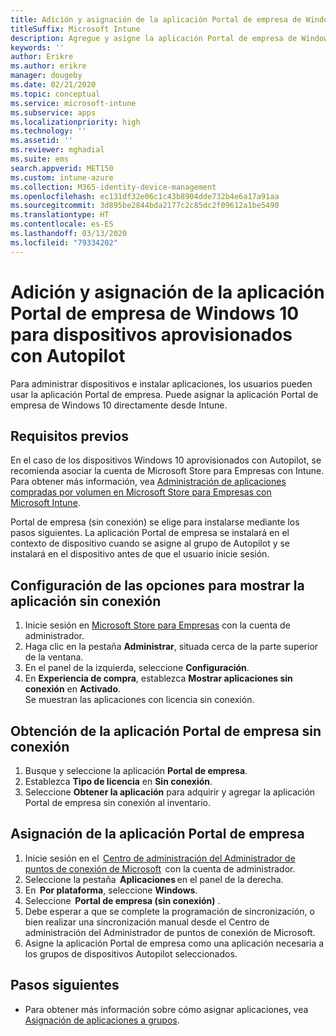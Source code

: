 ```yaml
---
title: Adición y asignación de la aplicación Portal de empresa de Windows 10 para dispositivos aprovisionados con Autopilot
titleSuffix: Microsoft Intune
description: Agregue y asigne la aplicación Portal de empresa de Windows 10 a Intune para dispositivos aprovisionados con Autopilot.
keywords: ''
author: Erikre
ms.author: erikre
manager: dougeby
ms.date: 02/21/2020
ms.topic: conceptual
ms.service: microsoft-intune
ms.subservice: apps
ms.localizationpriority: high
ms.technology: ''
ms.assetid: ''
ms.reviewer: mghadial
ms.suite: ems
search.appverid: MET150
ms.custom: intune-azure
ms.collection: M365-identity-device-management
ms.openlocfilehash: ec131df32e06c1c43b8904dde732b4e6a17a91aa
ms.sourcegitcommit: 3d895be2844bda2177c2c85dc2f09612a1be5490
ms.translationtype: HT
ms.contentlocale: es-ES
ms.lasthandoff: 03/13/2020
ms.locfileid: "79334202"
---
```

# <a name="add-and-assign-the-windows-10-company-portal-app-for-autopilot-provisioned-devices"></a>Adición y asignación de la aplicación Portal de empresa de Windows 10 para dispositivos aprovisionados con Autopilot

Para administrar dispositivos e instalar aplicaciones, los usuarios pueden usar la aplicación Portal de empresa. Puede asignar la aplicación Portal de empresa de Windows 10 directamente desde Intune. 

## <a name="prerequisites"></a>Requisitos previos

En el caso de los dispositivos Windows 10 aprovisionados con Autopilot, se recomienda asociar la cuenta de Microsoft Store para Empresas con Intune. Para obtener más información, vea [Administración de aplicaciones compradas por volumen en Microsoft Store para Empresas con Microsoft Intune](windows-store-for-business.md).

Portal de empresa (sin conexión) se elige para instalarse mediante los pasos siguientes. La aplicación Portal de empresa se instalará en el contexto de dispositivo cuando se asigne al grupo de Autopilot y se instalará en el dispositivo antes de que el usuario inicie sesión. 

## <a name="configure-settings-to-show-offline-app"></a>Configuración de las opciones para mostrar la aplicación sin conexión

1. Inicie sesión en [Microsoft Store para Empresas](https://www.microsoft.com/business-store) con la cuenta de administrador.
2. Haga clic en la pestaña **Administrar**, situada cerca de la parte superior de la ventana.
3. En el panel de la izquierda, seleccione **Configuración**.
4. En **Experiencia de compra**, establezca **Mostrar aplicaciones sin conexión** en **Activado**.  
    Se muestran las aplicaciones con licencia sin conexión.

## <a name="get-the-offline-company-portal-app"></a>Obtención de la aplicación Portal de empresa sin conexión

1. Busque y seleccione la aplicación **Portal de empresa**.
2. Establezca **Tipo de licencia** en **Sin conexión**.
3. Seleccione **Obtener la aplicación** para adquirir y agregar la aplicación Portal de empresa sin conexión al inventario.

## <a name="assign-the-company-portal-app"></a>Asignación de la aplicación Portal de empresa

1. Inicie sesión en el  [Centro de administración del Administrador de puntos de conexión de Microsoft](https://go.microsoft.com/fwlink/?linkid=2109431)  con la cuenta de administrador. 
2. Seleccione la pestaña  **Aplicaciones** en el panel de la derecha.
3. En  **Por plataforma**, seleccione **Windows**.
4. Seleccione  **Portal de empresa (sin conexión)** .
5. Debe esperar a que se complete la programación de sincronización, o bien realizar una sincronización manual desde el Centro de administración del Administrador de puntos de conexión de Microsoft.
6. Asigne la aplicación Portal de empresa como una aplicación necesaria a los grupos de dispositivos Autopilot seleccionados.

## <a name="next-steps"></a>Pasos siguientes

- Para obtener más información sobre cómo asignar aplicaciones, vea [Asignación de aplicaciones a grupos](apps-deploy.md).

